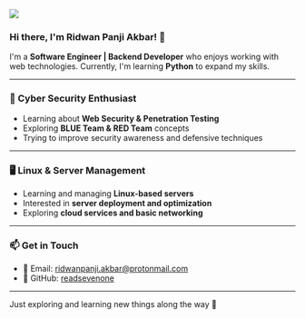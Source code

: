 [![](https://visitcount.itsvg.in/api?id=readsevenone&icon=1&color=0)](https://visitcount.itsvg.in)

<!-- Proudly created with GPRM ( https://gprm.itsvg.in ) -->

### Hi there, I'm Ridwan Panji Akbar! 👋

I'm a **Software Engineer | Backend Developer** who enjoys working with web technologies. Currently, I'm learning **Python** to expand my skills.

---

### 🔐 Cyber Security Enthusiast
- Learning about **Web Security & Penetration Testing**
- Exploring **BLUE Team & RED Team** concepts
- Trying to improve security awareness and defensive techniques

---

### 🖥️ Linux & Server Management
- Learning and managing **Linux-based servers**
- Interested in **server deployment and optimization**
- Exploring **cloud services and basic networking**

---

### 📫 Get in Touch
- 📧 Email: [ridwanpanji.akbar@protonmail.com](mailto:ridwanpanji.akbar@protonmail.com)
- 🔗 GitHub: [readsevenone](https://github.com/readsevenone)

---

Just exploring and learning new things along the way 🚀


